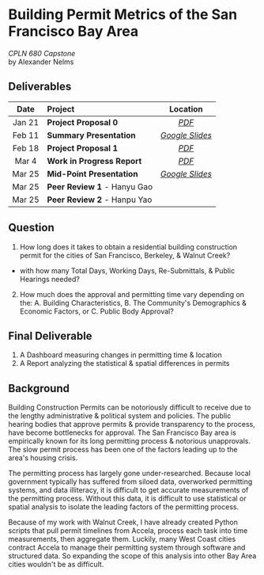 # Building Permit Metrics of the San Francisco Bay Area 
*CPLN 680 Capstone* <br>by Alexander Nelms

## Deliverables
| Date | Project | Location |
| :---: | :--- | :---: |
| Jan 21 | **Project Proposal 0** | [*PDF*](https://github.com/CPLN-680-Spring-2022/Nelms_Alex_BuildingPermits/blob/main/deliverables/Nelms%20-%20Project%20Proposal%200.pdf) |
| Feb 11 | **Summary Presentation** | [*Google Slides*](https://docs.google.com/presentation/d/1N7rwu2h_tOyCqjYUjLAdrQE9qGC5Ub88AGJ2C4VMKzw/edit?usp=sharing) |
| Feb 18 | **Project Proposal 1** | [*PDF*](https://github.com/CPLN-680-Spring-2022/Nelms_Alex_BuildingPermits/blob/main/deliverables/Nelms%20-%20Project%20Proposal%201.pdf) |
| Mar 4 | **Work in Progress Report** | [*PDF*](https://github.com/CPLN-680-Spring-2022/Nelms_Alex_BuildingPermits/blob/main/deliverables/Nelms%20-%20Work%20in%20Progress%20Report.pdf) |
| Mar 25 | **Mid-Point Presentation** | [*Google Slides*](https://docs.google.com/presentation/d/1W1AoLwwzns3m4JJcWKHuaKogv6Pc1gcwluKkO7m-1Jo/edit?usp=sharing) |
| Mar 25 | **Peer Review 1** - Hanyu Gao |  |
| Mar 25 | **Peer Review 2** - Hanpu Yao |  |

## Question
1. How long does it takes to obtain a residential building construction permit for the cities of San Francisco, Berkeley, & Walnut Creek?
* with how many Total Days, Working Days, Re-Submittals, & Public Hearings needed?

2. How much does the approval and permitting time vary depending on the:
  A. Building Characteristics,
  B. The Community's Demographics & Economic Factors, or
  C. Public Body Approval?

## Final Deliverable
1. A Dashboard measuring changes in permitting time & location
2. A Report analyzing the statistical & spatial differences in permits

## Background
Building Construction Permits can be notoriously difficult to receive due to the lengthy administrative & political system and policies. The public hearing bodies that approve permits & provide transparency to the process, have become bottlenecks for approval. The San Francisco Bay area is empirically known for its long permitting process & notorious unapprovals. The slow permit process has been one of the factors leading up to the area's housing crisis.

The permitting process has largely gone under-researched. Because local government typically has suffered from siloed data, overworked permitting systems, and data illiteracy, it is difficult to get accurate measurements of the permitting process. Without this data, it is difficult to use statistical or spatial analysis to isolate the leading factors of the permitting process.

Because of my work with Walnut Creek, I have already created Python scripts that pull permit timelines from Accela, process each task into time measurements, then aggregate them.  Luckily, many West Coast cities contract Accela to manage their permitting system through software and structured data. So expanding the scope of this analysis into other Bay Area cities wouldn't be as difficult.
